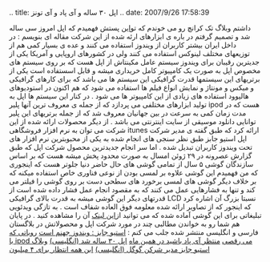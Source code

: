 .. title: اپل ۳۰ ساله و آی پاد و آی تونز .. date: 2007/9/26 17:58:39

داشتم وبلاگ تک کرانچ رو می خوندم که
تو[این](http://feeds.feedburner.com/%7Er/Techcrunch/%7E3/122311885/)
پستش فهمیدم که اپل امروز سی ساله شد و تصمیم گرفتم در باره ی ابزارهای
ارئه شده از این شرکت مقاله ای بنویسم : در داخل ایران بیشتر کاربران از
ویندوز استفاده می کنند و عده ی بسیار کمی هم از توزیعهای مختلف لینوکس
استفاده می کنند ولی در کشورهای اروپایی و آمریکا یکی از جدیترین رقیبان
برای ویندوز سیستم عامل مکینتاش از اپل هست که بر روی سیستم های مخصوص اپل
به صورت یک کامپیوتر کامل خریداری میشه و قابل اسستفاده است یکی از
برتریهای این سیستمها قدرت گرافیکی این سیستم ها می باشد که برای کارهای
گرافیکی و میکس و مونتاژ و نمایش انواع فیلم ها استفاده می شود که هم اکنون
در استودیوهای هالیوود استفاده های زیادی از این کامپیوتر ها می شود . در
کنار این سیستم ها اپل به تولید ابزارهای مختلفی می پردازد که از جمله ی
معروف ترین آنها پلیر ipod هست که در مدت زمان کمی به سرعت در بین جهانیان
معروف شد که از جمله برتریهای این پلیر توانایی دانلود موسیقی از سایت
اینترنتی می باشد . از دیگر محصولات ارائه شده از این شرکت می توان به نرم
افزار فروشگاهی itunes ارائه کرد که طبق گفته ی مدیر شرکت اپل استیو جابز
طبق نظر سنجی های انجام شده به یکی از محبوبترین نرم افزار های تحت ویندوز
کاربران تبدیل شده . اما سر انجام جدیدترین محصول شرکت اپل که طبق گزارش
عصرونه در ۲۹ ژوئن امسال به صورت محدود پخش میشه هست که بر اساس سازندگان
گوشی ۵ سال از تمامی گوشی های حال حاضر دنیا جلوتر هست که اینجوری که من
فهمیدم این گوشی علاوه بر لمسی بودن از نوعی فناوری خاص استفاده میکنه که
بر خلاف دیگر گوشی های لمسی برخورد های سطحی دست بر روی گوشی را فیلتر می
کند و تنها به فشارهایی عمل می کنند که به مقصود انجام عمل فشار داده شده
است از قدرتهای دیگر این گوشی میشه به قدرت بالای گرافیکی LCD نسبتا بزرگ
آن اشاره کرد که اینجور که از تصاویر ارائه شده معلومه فوق العاده شفاف است
. به تازگی ویدئویی تبلیغاتی برای این گوشی آماده شده که می توانید از[این
لینک](http://youtube.com/watch?v=bhhbaaWBgnk&eurl=) آن را مشاهده کنید .
در پایان هم شما رو به خواندن مطالبی چند در مورد شرکت اپل و محصولاتش در
بلاگستان فارسی و انگلیسی منتشر شده جلب می کنم : [استیو جابز : ویندوز
جهنم است](http://winbeta.net/comments.php?shownews=2669) [روباتی که با
ipod می رقصی](http://itmen.ir/main1.asp?a_id=7148) [منتظر آی پاد باشید
در همین ماه](http://feeds.feedburner.com/%7Er/asroone/%7E3/122014290/)
[اپل ۳۰ ساله شد
(انگلیسی)](http://feeds.feedburner.com/%7Er/Techcrunch/%7E3/122311885/)
[وبلاگ استیو جابز مدیر شرکن گوگل
(انگلیسی)](http://fakesteve.blogspot.com/) [ابن همه انتظار برای ۴
میلیون](http://www.narenji.ir/content/view/202/1/)

